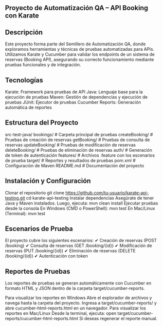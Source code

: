 Proyecto de Automatización QA – API Booking con Karate
----------------------------------------------------------
Descripción
----------------------------------------------------------
Este proyecto forma parte del Semillero de Automatización QA, donde exploramos herramientas y técnicas de pruebas automatizadas para APIs. Utilizamos Karate y Cucumber para validar los endpoints de un sistema de reservas (Booking API), asegurando su correcto funcionamiento mediante pruebas funcionales y de integración.

Tecnologías
----------------------------------------------------------
 Karate: Framework para pruebas de API
 Java: Lenguaje base para la ejecución de pruebas
 Maven: Gestión de dependencias y ejecución de pruebas
 JUnit: Ejecutor de pruebas
 Cucumber Reports: Generación automática de reportes

Estructura del Proyecto
----------------------------------------------------------
src-test-java/
 bookings/                     # Carpeta principal de pruebas
  createBooking/               # Pruebas de creación de reservas
  getBooking/                  # Pruebas de consulta de reservas
  updateBooking/               # Pruebas de modificación de reservas
  deleteBooking/               # Pruebas de eliminación de reservas
  auth/                        # Generación de token de autenticación
  features/                    # Archivos .feature con los escenarios de prueba
target/                        # Reportes y resultados de pruebas
pom.xml                        # Configuración de Maven
README.md                      # Documentación del proyecto

Instalación y Configuración
----------------------------------------------------------
Clonar el repositorio
 git clone https://github.com/tu-usuario/karate-api-testing.git
 cd karate-api-testing
Instalar dependencias
Asegúrate de tener Java y Maven instalados. Luego, ejecuta:
 mvn clean install
Ejecutar pruebas desde la consola
 En Windows (CMD o PowerShell):
 mvn test
En Mac/Linux (Terminal):
 mvn test

Escenarios de Prueba
----------------------------------------------------------
El proyecto cubre los siguientes escenarios:
✔ Creación de reservas (POST /booking)
✔ Consulta de reservas (GET /booking/{id})
✔ Modificación de reservas (PUT /booking/{id})
✔ Eliminación de reservas (DELETE /booking/{id})
✔ Autenticación con token

Reportes de Pruebas
----------------------------------------------------------
Los reportes de pruebas se generan automáticamente con Cucumber en formato HTML y JSON dentro de la carpeta target/cucumber-reports.

Para visualizar los reportes en Windows
Abre el explorador de archivos y navega hasta la carpeta del proyecto.
Ingresa a target/cucumber-reports/ y abre cucumber-html-reports.html en un navegador.
Para visualizar los reportes en Mac/Linux
Desde la terminal, ejecuta:
open target/cucumber-reports/cucumber-html-reports.html
Si deseas regenerar el reporte manual.
